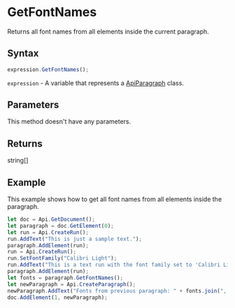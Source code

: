 # GetFontNames

Returns all font names from all elements inside the current paragraph.

## Syntax

```javascript
expression.GetFontNames();
```

`expression` - A variable that represents a [ApiParagraph](../ApiParagraph.md) class.

## Parameters

This method doesn't have any parameters.

## Returns

string[]

## Example

This example shows how to get all font names from all elements inside the paragraph.

```javascript
let doc = Api.GetDocument();
let paragraph = doc.GetElement(0);
let run = Api.CreateRun();
run.AddText("This is just a sample text.");
paragraph.AddElement(run);
run = Api.CreateRun();
run.SetFontFamily("Calibri Light");
run.AddText("This is a text run with the font family set to 'Calibri Light'.");
paragraph.AddElement(run);
let fonts = paragraph.GetFontNames();
let newParagraph = Api.CreateParagraph();
newParagraph.AddText("Fonts from previous paragraph: " + fonts.join(", "));
doc.AddElement(1, newParagraph);



```
